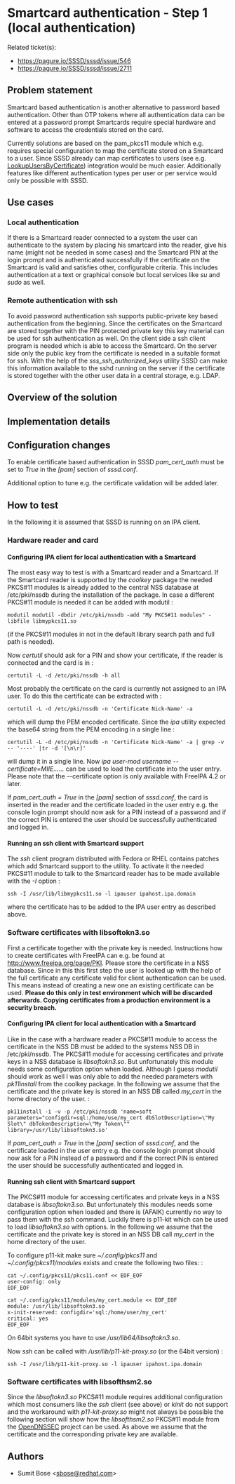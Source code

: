 # Smartcard authentication - Step 1 (local authentication)

Related ticket(s):

  - <https://pagure.io/SSSD/sssd/issue/546>
  - <https://pagure.io/SSSD/sssd/issue/2711>

## Problem statement

Smartcard based authentication is another alternative to password based authentication. Other than OTP tokens where all authentication data can be entered at a password prompt Smartcards require special hardware and software to access the credentials stored on the card.

Currently solutions are based on the pam_pkcs11 module which e.g. requires special configuration to map the certificate stored on a Smartcard to a user. Since SSSD already can map certificates to users (see e.g. [LookupUsersByCertificate](https://docs.pagure.org/SSSD.sssd/design_pages/lookup_users_by_certificate.html)) integration would be much easier. Additionally features like different authentication types per user or per service would only be possible with SSSD.

## Use cases

### Local authentication

If there is a Smartcard reader connected to a system the user can authenticate to the system by placing his smartcard into the reader, give his name (might not be needed in some cases) and the Smartcard PIN at the login prompt and is authenticated successfully if the certificate on the Smartcard is valid and satisfies other, configurable criteria. This includes authentication at a text or graphical console but local services like *su* and *sudo* as well.

### Remote authentication with ssh

To avoid password authentication ssh supports public-private key based authentication from the beginning. Since the certificates on the Smartcard are stored together with the PIN protected private key this key material can be used for ssh authentication as well. On the client side a ssh client program is needed which is able to access the Smartcard. On the server side only the public key from the certificate is needed in a suitable format for ssh. With the help of the *sss_ssh_authorized_keys* utility SSSD can make this information available to the sshd running on the server if the certificate is stored together with the other user data in a central storage, e.g. LDAP.

## Overview of the solution

## Implementation details

## Configuration changes

To enable certificate based authentication in SSSD *pam_cert_auth* must be set to *True* in the *[pam]* section of *sssd.conf*.

Additional option to tune e.g. the certificate validation will be added later.

## How to test

In the following it is assumed that SSSD is running on an IPA client.

### Hardware reader and card

#### Configuring IPA client for local authentication with a Smartcard

The most easy way to test is with a Smartcard reader and a Smartcard. If the Smartcard reader is supported by the *coolkey* package the needed PKCS\#11 modules is already added to the central NSS database at /etc/pki/nssdb during the installation of the package. In case a different PKCS\#11 module is needed it can be added with modutil :

    modutil modutil -dbdir /etc/pki/nssdb -add "My PKCS#11 modules" -libfile libmypkcs11.so

(if the PKCS\#11 modules in not in the default library search path and full path is needed).

Now *certutil* should ask for a PIN and show your certificate, if the reader is connected and the card is in :

    certutil -L -d /etc/pki/nssdb -h all

Most probably the certificate on the card is currently not assigned to an IPA user. To do this the certificate can be extracted with :

    certutil -L -d /etc/pki/nssdb -n 'Certificate Nick-Name' -a

which will dump the PEM encoded certificate. Since the *ipa* utility expected the base64 string from the PEM encoding in a single line :

    certutil -L -d /etc/pki/nssdb -n 'Certificate Nick-Name' -a | grep -v -- '----' |tr -d '[\n\r]'

will dump it in a single line. Now *ipa user-mod username --certificate=MIIE......* can be used to load the certificate into the user entry. Please note that the --certificate option is only available with FreeIPA 4.2 or later.

If *pam_cert_auth = True* in the *[pam]* section of *sssd.conf*, the card is inserted in the reader and the certificate loaded in the user entry e.g. the console login prompt should now ask for a PIN instead of a password and if the correct PIN is entered the user should be successfully authenticated and logged in.

#### Running an ssh client with Smartcard support

The *ssh* client program distributed with Fedora or RHEL contains patches which add Smartcard support to the utility. To activate it the needed PKCS\#11 module to talk to the Smartcard reader has to be made available with the *-I* option :

    ssh -I /usr/lib/libmypkcs11.so -l ipauser ipahost.ipa.domain

where the certificate has to be added to the IPA user entry as described above.

### Software certificates with libsoftokn3.so

First a certificate together with the private key is needed. Instructions how to create certificates with FreeIPA can e.g. be found at <http://www.freeipa.org/page/PKI>. Please store the certificate in a NSS database. Since in this this first step the user is looked up with the help of the full certificate any certificate valid for client authentication can be used. This means instead of creating a new one an existing certificate can be used. **Please do this only in test environment which will be discarded afterwards. Copying certificates from a production environment is a security breach.**

#### Configuring IPA client for local authentication with a Smartcard

Like in the case with a hardware reader a PKCS\#11 module to access the certificate in the NSS DB must be added to the systems NSS DB in /etc/pki/nssdb. The PKCS\#11 module for accessing certificates and private keys in a NSS database is *libsoftokn3.so*. But unfortunately this module needs some configuration option when loaded. Although I guess *modutil* should work as well I was only able to add the needed parameters with *pk11install* from the coolkey package. In the following we assume that the certificate and the private key is stored in an NSS DB called *my_cert* in the home directory of the user. :

    pk11install -i -v -p /etc/pki/nssdb 'name=soft parameters="configdir=sql:/home/use/my_cert dbSlotDescription=\"My Slot\" dbTokenDescription=\"My Token\"" library=/usr/lib/libsoftokn3.so'

If *pam_cert_auth = True* in the *[pam]* section of *sssd.conf*, and the certificate loaded in the user entry e.g. the console login prompt should now ask for a PIN instead of a password and if the correct PIN is entered the user should be successfully authenticated and logged in.

#### Running ssh client with Smartcard support

The PKCS\#11 module for accessing certificates and private keys in a NSS database is *libsoftokn3.so*. But unfortunately this modules needs some configuration option when loaded and there is (AFAIK) currently no way to pass them with the *ssh* command. Luckily there is p11-kit which can be used to load *libsoftokn3.so* with options. In the following we assume that the certificate and the private key is stored in an NSS DB call *my_cert* in the home directory of the user.

To configure p11-kit make sure *~/.config/pkcs11* and *~/.config/pkcs11/modules* exists and create the following two files: :

    cat ~/.config/pkcs11/pkcs11.conf << EOF_EOF
    user-config: only
    EOF_EOF

    cat ~/.config/pkcs11/modules/my_cert.module << EOF_EOF
    module: /usr/lib/libsoftokn3.so
    x-init-reserved: configdir='sql:/home/user/my_cert'
    critical: yes
    EOF_EOF

On 64bit systems you have to use */usr/lib64/libsoftokn3.so*.

Now *ssh* can be called with */usr/lib/p11-kit-proxy.so* (or the 64bit version) :

    ssh -I /usr/lib/p11-kit-proxy.so -l ipauser ipahost.ipa.domain

### Software certificates with libsofthsm2.so

Since the *libsoftokn3.so* PKCS\#11 module requires additional configuration which most consumers like the *ssh* client (see above) or *kinit* do not support and the workaround with *p11-kit-proxy.so* might not always be possible the following section will show how the *libsofthsm2.so* PKCS\#11 module from the [OpenDNSSEC](http://www.opendnssec.org/) project can be used. As above we assume that the certificate and the corresponding private key are available.

## Authors

  - Sumit Bose \<sbose@redhat.com\>
